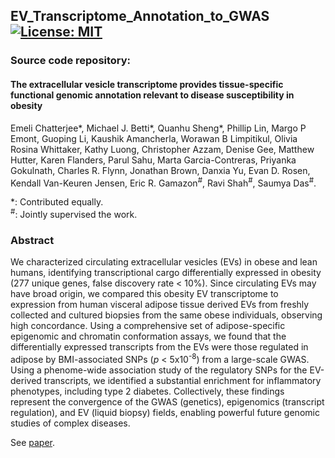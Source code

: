 ## EV_Transcriptome_Annotation_to_GWAS [![License: MIT](https://img.shields.io/badge/License-MIT-yellow.svg)](https://github.com/gamazonlab/EV_Transcriptome_Annotation_to_GWAS/blob/master/LICENSE)

### Source code repository:  

#### The extracellular vesicle transcriptome provides tissue-specific functional genomic annotation relevant to disease susceptibility in obesity  
Emeli Chatterjee*, Michael J. Betti*, Quanhu Sheng*, Phillip Lin, Margo P Emont, Guoping Li, Kaushik Amancherla, Worawan B Limpitikul, Olivia Rosina Whittaker, Kathy Luong, Christopher Azzam, Denise Gee, Matthew Hutter, Karen Flanders, Parul Sahu, Marta Garcia-Contreras, Priyanka Gokulnath, Charles R. Flynn, Jonathan Brown, Danxia Yu, Evan D. Rosen, Kendall Van-Keuren Jensen, Eric R. Gamazon<sup>#</sup>, Ravi Shah<sup>#</sup>, Saumya Das<sup>#</sup>.  

*: Contributed equally.  
<sup>#</sup>: Jointly supervised the work.  

### Abstract  
We characterized circulating extracellular vesicles (EVs) in obese and lean humans, identifying transcriptional cargo differentially expressed in obesity (277 unique genes, false discovery rate < 10%). Since circulating EVs may have broad origin, we compared this obesity EV transcriptome to expression from human visceral adipose tissue derived EVs from freshly collected and cultured biopsies from the same obese individuals, observing high concordance. Using a comprehensive set of adipose-specific epigenomic and chromatin conformation assays, we found that the differentially expressed transcripts from the EVs were those regulated in adipose by BMI-associated SNPs (<i>p</i> < 5x10<sup>-8</sup>) from a large-scale GWAS. Using a phenome-wide association study of the regulatory SNPs for the EV-derived transcripts, we identified a substantial enrichment for inflammatory phenotypes, including type 2 diabetes. Collectively, these findings represent the convergence of the GWAS (genetics), epigenomics (transcript regulation), and EV (liquid biopsy) fields, enabling powerful future genomic studies of complex diseases.

See [paper](https://www.cell.com/action/showPdf?pii=S2666-979X%2825%2900181-8). 
